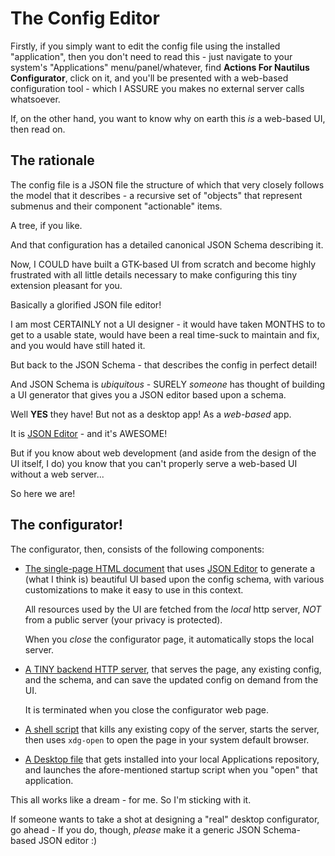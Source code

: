 # The Config Editor
Firstly, if you simply want to edit the config file using the installed 
"application", then you don't need to read this - just navigate to
your system's "Applications" menu/panel/whatever, find 
**Actions For Nautilus Configurator**, click on it, and you'll be
presented with a web-based configuration tool - which I ASSURE you makes
no external server calls whatsoever.

If, on the other hand, you want to know why on earth this _is_ a 
web-based UI, then read on.

## The rationale
The config file is a JSON file the structure of which that very closely 
follows the model that it describes - a recursive set of "objects" that 
represent submenus and their component "actionable" items.

A tree, if you like.

And that configuration has a detailed canonical JSON Schema describing it.

Now, I COULD have built a GTK-based UI from scratch and become highly
frustrated with all little details necessary to make configuring
this tiny extension pleasant for you.

Basically a glorified JSON file editor!

I am most CERTAINLY not a UI designer - it would have taken MONTHS to
to get to a usable state, would have been a real time-suck
to maintain and fix, and you would have still hated it.

But back to the JSON Schema - that describes the config in perfect detail!

And JSON Schema is *ubiquitous* - SURELY *someone* has thought of building
a UI generator that gives you a JSON editor based upon a schema.

Well **YES** they have! But not as a desktop app! As a *web-based* app.

It is [JSON Editor](https://github.com/json-editor/json-editor) - and it's 
AWESOME!

But if you know about web development (and aside from the design of the UI
itself, I do) you know that you can't properly serve a web-based UI without
a web server...

So here we are!

## The configurator!
The configurator, then, consists of the following components:

* [The single-page HTML document](./actions-for-nautilus-configurator.html) that uses 
  [JSON Editor](https://github.com/json-editor/json-editor)
  to generate a (what I think is) beautiful UI based upon the config schema, with
  various customizations to make it easy to use in this context.

  All resources used by the UI are fetched from the _local_ http server, _NOT_
  from a public server (your privacy is protected).

  When you *close* the configurator page, it automatically stops the local server.

* [A TINY backend HTTP server](./actions-for-nautilus-configurator.py), that serves 
  the page, any existing config, and the schema, and can save the updated config 
  on demand from the UI.
  
  It is terminated when you close the configurator web page.

* [A shell script](./start-configurator.sh) that kills any existing copy of the server, 
  starts the server, then uses `xdg-open` to open the page in your system default 
  browser.
  
* [A Desktop file](./actions-for-nautilus-configurator.desktop) that gets installed into 
  your local Applications repository, and launches the afore-mentioned startup script 
  when you "open" that application.

This all works like a dream - for me. So I'm sticking with it.

If someone wants to take a shot at designing a "real" desktop configurator, go ahead -
If you do, though, *please* make it a generic JSON Schema-based JSON editor :) 
